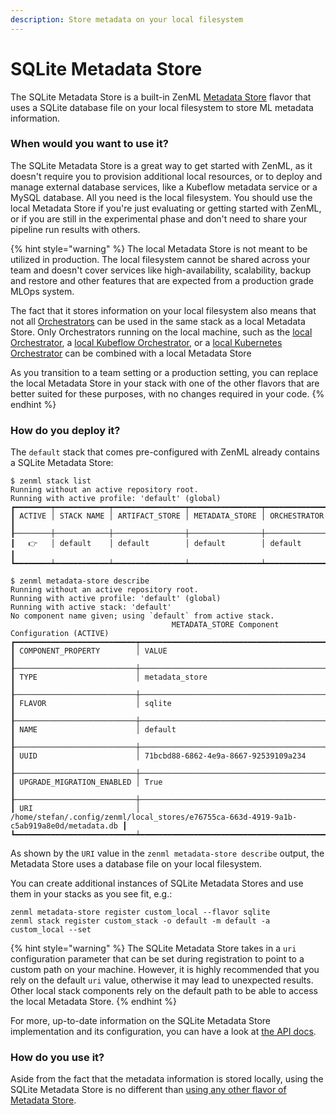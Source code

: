 ```yaml
---
description: Store metadata on your local filesystem
---
```


# SQLite Metadata Store

The SQLite Metadata Store is a built-in ZenML [Metadata Store](overview.md) flavor that uses a SQLite database file on your local filesystem to store ML metadata information.

### When would you want to use it?

The SQLite Metadata Store is a great way to get started with ZenML, as it doesn't require you to provision additional local resources, or to deploy and manage external database services, like a Kubeflow metadata service or a MySQL database. All you need is the local filesystem. You should use the local Metadata Store if you're just evaluating or getting started with ZenML, or if you are still in the experimental phase and don't need to share your pipeline run results with others.

{% hint style="warning" %}
The local Metadata Store is not meant to be utilized in production. The local filesystem cannot be shared across your team and doesn't cover services like high-availability, scalability, backup and restore and other features that are expected from a production grade MLOps system.

The fact that it stores information on your local filesystem also means that not all [Orchestrators](../orchestrators/overview.md) can be used in the same stack as a local Metadata Store. Only Orchestrators running on the local machine, such as the [local Orchestrator](../model\_deployers/seldon.md), a [local Kubeflow Orchestrator](../model\_deployers/kserve.md), or a [local Kubernetes Orchestrator](../data\_validators/deepchecks.md) can be combined with a local Metadata Store

As you transition to a team setting or a production setting, you can replace the local Metadata Store in your stack with one of the other flavors that are better suited for these purposes, with no changes required in your code.
{% endhint %}

### How do you deploy it?

The `default` stack that comes pre-configured with ZenML already contains a SQLite Metadata Store:

```
$ zenml stack list
Running without an active repository root.
Running with active profile: 'default' (global)
┏━━━━━━━━┯━━━━━━━━━━━━┯━━━━━━━━━━━━━━━━┯━━━━━━━━━━━━━━━━┯━━━━━━━━━━━━━━┓
┃ ACTIVE │ STACK NAME │ ARTIFACT_STORE │ METADATA_STORE │ ORCHESTRATOR ┃
┠────────┼────────────┼────────────────┼────────────────┼──────────────┨
┃   👉   │ default    │ default        │ default        │ default      ┃
┗━━━━━━━━┷━━━━━━━━━━━━┷━━━━━━━━━━━━━━━━┷━━━━━━━━━━━━━━━━┷━━━━━━━━━━━━━━┛

$ zenml metadata-store describe
Running without an active repository root.
Running with active profile: 'default' (global)
Running with active stack: 'default'
No component name given; using `default` from active stack.
                                    METADATA_STORE Component Configuration (ACTIVE)                                     
┏━━━━━━━━━━━━━━━━━━━━━━━━━━━┯━━━━━━━━━━━━━━━━━━━━━━━━━━━━━━━━━━━━━━━━━━━━━━━━━━━━━━━━━━━━━━━━━━━━━━━━━━━━━━━━━━━━━━━━━━┓
┃ COMPONENT_PROPERTY        │ VALUE                                                                                    ┃
┠───────────────────────────┼──────────────────────────────────────────────────────────────────────────────────────────┨
┃ TYPE                      │ metadata_store                                                                           ┃
┠───────────────────────────┼──────────────────────────────────────────────────────────────────────────────────────────┨
┃ FLAVOR                    │ sqlite                                                                                   ┃
┠───────────────────────────┼──────────────────────────────────────────────────────────────────────────────────────────┨
┃ NAME                      │ default                                                                                  ┃
┠───────────────────────────┼──────────────────────────────────────────────────────────────────────────────────────────┨
┃ UUID                      │ 71bcbd88-6862-4e9a-8667-92539109a234                                                     ┃
┠───────────────────────────┼──────────────────────────────────────────────────────────────────────────────────────────┨
┃ UPGRADE_MIGRATION_ENABLED │ True                                                                                     ┃
┠───────────────────────────┼──────────────────────────────────────────────────────────────────────────────────────────┨
┃ URI                       │ /home/stefan/.config/zenml/local_stores/e76755ca-663d-4919-9a1b-c5ab919a8e0d/metadata.db ┃
┗━━━━━━━━━━━━━━━━━━━━━━━━━━━┷━━━━━━━━━━━━━━━━━━━━━━━━━━━━━━━━━━━━━━━━━━━━━━━━━━━━━━━━━━━━━━━━━━━━━━━━━━━━━━━━━━━━━━━━━━┛
```

As shown by the `URI` value in the `zenml metadata-store describe` output, the Metadata Store uses a database file on your local filesystem.

You can create additional instances of SQLite Metadata Stores and use them in your stacks as you see fit, e.g.:

```
zenml metadata-store register custom_local --flavor sqlite
zenml stack register custom_stack -o default -m default -a custom_local --set
```

{% hint style="warning" %}
The SQLite Metadata Store takes in a `uri` configuration parameter that can be set during registration to point to a custom path on your machine. However, it is highly recommended that you rely on the default `uri` value, otherwise it may lead to unexpected results. Other local stack components rely on the default path to be able to access the local Metadata Store.
{% endhint %}

For more, up-to-date information on the SQLite Metadata Store implementation and its configuration, you can have a look at [the API docs](https://apidocs.zenml.io/latest/api\_docs/metadata\_stores/#zenml.metadata\_stores.mysql\_metadata\_store).

### How do you use it?

Aside from the fact that the metadata information is stored locally, using the SQLite Metadata Store is no different than [using any other flavor of Metadata Store](overview.md#how-to-use-it).
